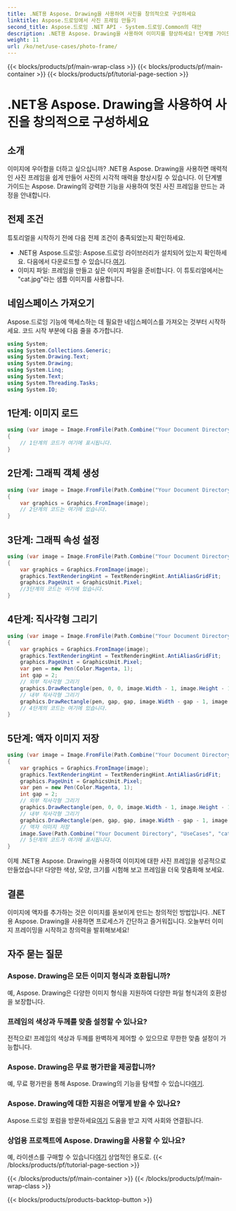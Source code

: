```yaml
---
title: .NET용 Aspose. Drawing을 사용하여 사진을 창의적으로 구성하세요
linktitle: Aspose.드로잉에서 사진 프레임 만들기
second_title: Aspose.드로잉 .NET API - System.드로잉.Common의 대안
description: .NET용 Aspose. Drawing을 사용하여 이미지를 향상하세요! 단계별 가이드에 따라 멋진 사진 프레임을 만들어보세요. 지금 .NET용 Aspose.드로잉을 살펴보세요!
weight: 11
url: /ko/net/use-cases/photo-frame/
---
```


{{< blocks/products/pf/main-wrap-class >}}
{{< blocks/products/pf/main-container >}}
{{< blocks/products/pf/tutorial-page-section >}}

# .NET용 Aspose. Drawing을 사용하여 사진을 창의적으로 구성하세요

## 소개
이미지에 우아함을 더하고 싶으십니까? .NET용 Aspose. Drawing을 사용하면 매력적인 사진 프레임을 쉽게 만들어 사진의 시각적 매력을 향상시킬 수 있습니다. 이 단계별 가이드는 Aspose. Drawing의 강력한 기능을 사용하여 멋진 사진 프레임을 만드는 과정을 안내합니다.
## 전제 조건
튜토리얼을 시작하기 전에 다음 전제 조건이 충족되었는지 확인하세요.
-  .NET용 Aspose.드로잉: Aspose.드로잉 라이브러리가 설치되어 있는지 확인하세요. 다음에서 다운로드할 수 있습니다.[여기](https://releases.aspose.com/drawing/net/).
- 이미지 파일: 프레임을 만들고 싶은 이미지 파일을 준비합니다. 이 튜토리얼에서는 "cat.jpg"라는 샘플 이미지를 사용합니다.
## 네임스페이스 가져오기
Aspose.드로잉 기능에 액세스하는 데 필요한 네임스페이스를 가져오는 것부터 시작하세요. 코드 시작 부분에 다음 줄을 추가합니다.
```csharp
using System;
using System.Collections.Generic;
using System.Drawing.Text;
using System.Drawing;
using System.Linq;
using System.Text;
using System.Threading.Tasks;
using System.IO;
```
## 1단계: 이미지 로드
```csharp
using (var image = Image.FromFile(Path.Combine("Your Document Directory", "UseCases", "cat.jpg")))
{
    // 1단계의 코드가 여기에 표시됩니다.
}
```
## 2단계: 그래픽 객체 생성
```csharp
using (var image = Image.FromFile(Path.Combine("Your Document Directory", "UseCases", "cat.jpg")))
{
    var graphics = Graphics.FromImage(image);
    // 2단계의 코드는 여기에 있습니다.
}
```
## 3단계: 그래픽 속성 설정
```csharp
using (var image = Image.FromFile(Path.Combine("Your Document Directory", "UseCases", "cat.jpg")))
{
    var graphics = Graphics.FromImage(image);
    graphics.TextRenderingHint = TextRenderingHint.AntiAliasGridFit;
    graphics.PageUnit = GraphicsUnit.Pixel;
    //3단계의 코드는 여기에 있습니다.
}
```
## 4단계: 직사각형 그리기
```csharp
using (var image = Image.FromFile(Path.Combine("Your Document Directory", "UseCases", "cat.jpg")))
{
    var graphics = Graphics.FromImage(image);
    graphics.TextRenderingHint = TextRenderingHint.AntiAliasGridFit;
    graphics.PageUnit = GraphicsUnit.Pixel;
    var pen = new Pen(Color.Magenta, 1);
    int gap = 2;
    // 외부 직사각형 그리기
    graphics.DrawRectangle(pen, 0, 0, image.Width - 1, image.Height - 1);
    // 내부 직사각형 그리기
    graphics.DrawRectangle(pen, gap, gap, image.Width - gap - 1, image.Height - gap - 1);
    // 4단계의 코드는 여기에 있습니다.
}
```
## 5단계: 액자 이미지 저장
```csharp
using (var image = Image.FromFile(Path.Combine("Your Document Directory", "UseCases", "cat.jpg")))
{
    var graphics = Graphics.FromImage(image);
    graphics.TextRenderingHint = TextRenderingHint.AntiAliasGridFit;
    graphics.PageUnit = GraphicsUnit.Pixel;
    var pen = new Pen(Color.Magenta, 1);
    int gap = 2;
    // 외부 직사각형 그리기
    graphics.DrawRectangle(pen, 0, 0, image.Width - 1, image.Height - 1);
    // 내부 직사각형 그리기
    graphics.DrawRectangle(pen, gap, gap, image.Width - gap - 1, image.Height - gap - 1);
    // 액자 이미지 저장
    image.Save(Path.Combine("Your Document Directory", "UseCases", "cat_with_honor_out.jpg"));
    // 5단계의 코드가 여기에 표시됩니다.
}
```
이제 .NET용 Aspose. Drawing을 사용하여 이미지에 대한 사진 프레임을 성공적으로 만들었습니다! 다양한 색상, 모양, 크기를 시험해 보고 프레임을 더욱 맞춤화해 보세요.
## 결론
이미지에 액자를 추가하는 것은 이미지를 돋보이게 만드는 창의적인 방법입니다. .NET용 Aspose. Drawing을 사용하면 프로세스가 간단하고 즐거워집니다. 오늘부터 이미지 프레이밍을 시작하고 창의력을 발휘해보세요!
## 자주 묻는 질문
### Aspose. Drawing은 모든 이미지 형식과 호환됩니까?
예, Aspose. Drawing은 다양한 이미지 형식을 지원하여 다양한 파일 형식과의 호환성을 보장합니다.
### 프레임의 색상과 두께를 맞춤 설정할 수 있나요?
전적으로! 프레임의 색상과 두께를 완벽하게 제어할 수 있으므로 무한한 맞춤 설정이 가능합니다.
### Aspose. Drawing은 무료 평가판을 제공합니까?
 예, 무료 평가판을 통해 Aspose. Drawing의 기능을 탐색할 수 있습니다[여기](https://releases.aspose.com/).
### Aspose. Drawing에 대한 지원은 어떻게 받을 수 있나요?
 Aspose.드로잉 포럼을 방문하세요[여기](https://forum.aspose.com/c/diagram/17) 도움을 받고 지역 사회와 연결됩니다.
### 상업용 프로젝트에 Aspose. Drawing을 사용할 수 있나요?
 예, 라이센스를 구매할 수 있습니다[여기](https://purchase.aspose.com/buy) 상업적인 용도로.
{{< /blocks/products/pf/tutorial-page-section >}}

{{< /blocks/products/pf/main-container >}}
{{< /blocks/products/pf/main-wrap-class >}}

{{< blocks/products/products-backtop-button >}}
